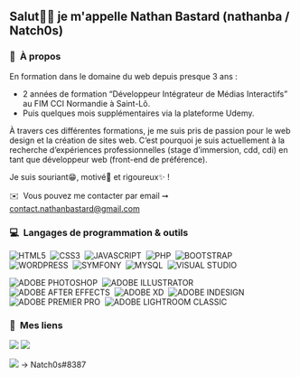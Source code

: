 <h2> Salut🙋‍♂️ je m'appelle Nathan Bastard (nathanba / Natch0s) </h2>

### 🤗 &nbsp;À propos

En formation dans le domaine du web depuis presque 3 ans :
- 2 années de formation “Développeur Intégrateur de Médias Interactifs” au FIM CCI Normandie à Saint-Lô.
- Puis quelques mois supplémentaires via la plateforme Udemy.

À travers ces différentes formations, je me suis pris de passion pour le web design et la création de sites web.
C’est pourquoi je suis actuellement à la recherche d’expériences professionnelles (stage d’immersion, cdd, cdi) en tant que développeur web (front-end de préférence).

Je suis souriant😁, motivé👊 et rigoureux✨ ! 

✉️ &nbsp;Vous pouvez me contacter par email ➞ contact.nathanbastard@gmail.com


### 💻 &nbsp;Langages de programmation & outils

![HTML5](https://img.shields.io/badge/-HTML-e34f26?logo=html5&logoColor=fff)&nbsp;
![CSS3](https://img.shields.io/badge/-CSS-1572B6?logo=css3&logoColor=fff)&nbsp;
![JAVASCRIPT](https://img.shields.io/badge/-JAVASCRIPT-F7DF1E?logo=javascript&logoColor=fff)&nbsp;
![PHP](https://img.shields.io/badge/-PHP-777BB4?logo=php&logoColor=ffffff)&nbsp;
![BOOTSTRAP](https://img.shields.io/badge/-BOOTSTRAP-7952B3?logo=bootstrap&logoColor=fff)&nbsp;
![WORDPRESS](https://img.shields.io/badge/-WORDPRESS-21759B?logo=wordpress&logoColor=ffffff)&nbsp;
![SYMFONY](https://img.shields.io/badge/-SYMFONY-000000?logo=symfony&logoColor=ffffff)&nbsp;
![MYSQL](https://img.shields.io/badge/-MYSQL-4479A1?logo=mysql&logoColor=ffffff)&nbsp;
![VISUAL STUDIO](https://img.shields.io/badge/-VISUAL%20STUDIO%20CODE-007ACC?logo=visualstudiocode&logoColor=ffffff)&nbsp; 

![ADOBE PHOTOSHOP](https://img.shields.io/badge/-ADOBE%20PHOTOSHOP-31A8FF?logo=adobephotoshop&logoColor=ffffff)&nbsp; 
![ADOBE ILLUSTRATOR](https://img.shields.io/badge/-ADOBE%20ILLUSTRATOR-FF9A00?logo=adobeillustrator&logoColor=ffffff)&nbsp;
![ADOBE AFTER EFFECTS](https://img.shields.io/badge/-ADOBE%20AFTER%20EFFECTS-9999FF?logo=adobeaftereffects&logoColor=ffffff)&nbsp;
![ADOBE XD](https://img.shields.io/badge/-ADOBE%20XD-FF61F6?logo=adobexd&logoColor=ffffff)&nbsp;
![ADOBE INDESIGN](https://img.shields.io/badge/-ADOBE%20INDESIGN-FF3366?logo=adobeindesign&logoColor=ffffff)&nbsp;
![ADOBE PREMIER PRO](https://img.shields.io/badge/-ADOBE%20PREMIERE%20PRO-9999FF?logo=adobepremierepro&logoColor=ffffff)&nbsp;
![ADOBE LIGHTROOM CLASSIC](https://img.shields.io/badge/-ADOBE%20LIGHTROOM%20CLASSIC-31A8FF?logo=adobelightroomclassic&logoColor=ffffff)&nbsp;


### 🔗 &nbsp;Mes liens

<a href="https://nathanba.fr/"><img src="https://img.shields.io/badge/-MY%20WEBSITE-00A98F?logo=about.me&logoColor=ffffff"/></a>
<a href="https://www.linkedin.com/in/nathan-bastard-457172212/"><img src="https://img.shields.io/badge/-LINKEDIN-0A66C2?logo=linkedIn&logoColor=ffffff"/></a>
<p><img src="https://img.shields.io/badge/-DISCORD-5865F2?logo=discord&logoColor=ffffff"/> → Natch0s#8387</p>
